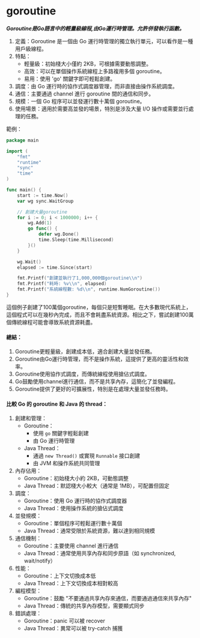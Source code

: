 # goroutine

***Goroutine是Go語言中的輕量級線程,由Go運行時管理。允許併發執行函數。***

1. 定義：Goroutine 是一個由 Go 運行時管理的獨立執行單元，可以看作是一種用戶級線程。
2. 特點：
   * 輕量級：初始棧大小僅約 2KB，可根據需要動態調整。
   * 高效：可以在單個操作系統線程上多路複用多個 goroutine。
   * 易用：使用 'go' 關鍵字即可輕鬆創建。
3. 調度：由 Go 運行時的協作式調度器管理，而非直接由操作系統調度。
4. 通信：主要通過 channel 進行 goroutine 間的通信和同步。
5. 規模：一個 Go 程序可以並發運行數十萬個 goroutine。
6. 使用場景：適用於需要高並發的場景，特別是涉及大量 I/O 操作或需要並行處理的任務。

範例：

```go
package main

import (
    "fmt"
    "runtime"
    "sync"
    "time"
)

func main() {
    start := time.Now()
    var wg sync.WaitGroup

    // 創建大量goroutine
    for i := 0; i < 1000000; i++ {
        wg.Add(1)
        go func() {
            defer wg.Done()
            time.Sleep(time.Millisecond)
        }()
    }

    wg.Wait()
    elapsed := time.Since(start)

    fmt.Printf("創建並執行了1,000,000個goroutine\\n")
    fmt.Printf("耗時: %v\\n", elapsed)
    fmt.Printf("系統線程數: %d\\n", runtime.NumGoroutine())
}

```

這個例子創建了100萬個goroutine，每個只是短暫睡眠。在大多數現代系統上，這個程式可以在幾秒內完成，而且不會耗盡系統資源。相比之下，嘗試創建100萬個傳統線程可能會導致系統資源耗盡。

#### 總結：

1. Goroutine更輕量級，創建成本低，適合創建大量並發任務。
2. Goroutine由Go運行時管理，而不是操作系統，這提供了更高的靈活性和效率。
3. Goroutine使用協作式調度，而傳統線程使用搶佔式調度。
4. Go鼓勵使用channel進行通信，而不是共享內存，這簡化了並發編程。
5. Goroutine提供了更好的可擴展性，特別是在處理大量並發任務時。

#### 比較 Go 的 goroutine 和 Java 的 thread：

1. 創建和管理：
   * Goroutine：
     * 使用 `go` 關鍵字輕鬆創建
     * 由 Go 運行時管理
   * Java Thread：
     * 通過 `new Thread()` 或實現 `Runnable` 接口創建
     * 由 JVM 和操作系統共同管理
2. 內存佔用：
   * Goroutine：初始棧大小約 2KB，可動態調整
   * Java Thread：默認棧大小較大（通常是 1MB），可配置但固定
3. 調度：
   * Goroutine：使用 Go 運行時的協作式調度器
   * Java Thread：使用操作系統的搶佔式調度
4. 並發規模：
   * Goroutine：單個程序可輕鬆運行數十萬個
   * Java Thread：通常受限於系統資源，難以達到相同規模
5. 通信機制：
   * Goroutine：主要使用 channel 進行通信
   * Java Thread：通常使用共享內存和同步原語（如 synchronized, wait/notify）
6. 性能：
   * Goroutine：上下文切換成本低
   * Java Thread：上下文切換成本相對較高
7. 編程模型：
   * Goroutine：鼓勵 "不要通過共享內存來通信，而要通過通信來共享內存"
   * Java Thread：傳統的共享內存模型，需要顯式同步
8. 錯誤處理：
   * Goroutine：panic 可以被 recover
   * Java Thread：異常可以被 try-catch 捕獲